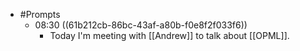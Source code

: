 - #Prompts
	- 08:30 ((61b212cb-86bc-43af-a80b-f0e8f2f033f6))
		- Today I'm meeting with [[Andrew]] to talk about [[OPML]].